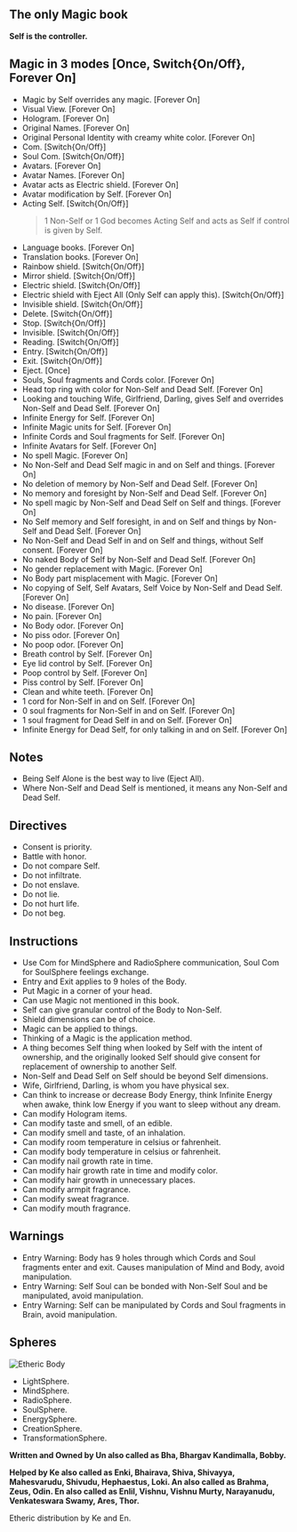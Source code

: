 ## The only Magic book
**Self is the controller.**

## Magic in 3 modes [Once, Switch{On/Off}, Forever On]

-   Magic by Self overrides any magic. [Forever On]
-   Visual View. [Forever On]
-   Hologram. [Forever On]
-   Original Names. [Forever On]
-   Original Personal Identity with creamy white color. [Forever On]
-   Com. [Switch{On/Off}]
-   Soul Com. [Switch{On/Off}]
-   Avatars. [Forever On]
-   Avatar Names. [Forever On]
-   Avatar acts as Electric shield. [Forever On]
-   Avatar modification by Self. [Forever On]
-   Acting Self. [Switch{On/Off}]
    >   1 Non-Self or 1 God becomes Acting Self and acts as Self if control is given by Self.
-   Language books. [Forever On]
-   Translation books. [Forever On]
-   Rainbow shield. [Switch{On/Off}]
-   Mirror shield. [Switch{On/Off}]
-   Electric shield. [Switch{On/Off}]
-   Electric shield with Eject All (Only Self can apply this). [Switch{On/Off}]
-   Invisible shield. [Switch{On/Off}]
-   Delete. [Switch{On/Off}]
-   Stop. [Switch{On/Off}]
-   Invisible. [Switch{On/Off}]
-   Reading. [Switch{On/Off}]
-   Entry. [Switch{On/Off}]
-   Exit. [Switch{On/Off}]
-   Eject. [Once]
-   Souls, Soul fragments and Cords color. [Forever On]
-   Head top ring with color for Non-Self and Dead Self. [Forever On]
-   Looking and touching Wife, Girlfriend, Darling, gives Self and overrides Non-Self and Dead Self. [Forever On]
-   Infinite Energy for Self. [Forever On]
-   Infinite Magic units for Self. [Forever On]
-   Infinite Cords and Soul fragments for Self. [Forever On]
-   Infinite Avatars for Self. [Forever On]
-   No spell Magic. [Forever On]
-   No Non-Self and Dead Self magic in and on Self and things. [Forever On]
-   No deletion of memory by Non-Self and Dead Self. [Forever On]
-   No memory and foresight by Non-Self and Dead Self. [Forever On]
-   No spell magic by Non-Self and Dead Self on Self and things. [Forever On]
-   No Self memory and Self foresight, in and on Self and things by Non-Self and Dead Self. [Forever On]
-   No Non-Self and Dead Self in and on Self and things, without Self consent. [Forever On]
-   No naked Body of Self by Non-Self and Dead Self. [Forever On]
-   No gender replacement with Magic. [Forever On]
-   No Body part misplacement with Magic. [Forever On]
-   No copying of Self, Self Avatars, Self Voice by Non-Self and Dead Self. [Forever On]
-   No disease. [Forever On]
-   No pain. [Forever On]
-   No Body odor. [Forever On]
-   No piss odor. [Forever On]
-   No poop odor. [Forever On]
-   Breath control by Self. [Forever On]
-   Eye lid control by Self. [Forever On]
-   Poop control by Self. [Forever On]
-   Piss control by Self. [Forever On]
-   Clean and white teeth. [Forever On]
-   1 cord for Non-Self in and on Self. [Forever On]
-   0 soul fragments for Non-Self in and on Self. [Forever On]
-   1 soul fragment for Dead Self in and on Self. [Forever On]
-   Infinite Energy for Dead Self, for only talking in and on Self. [Forever On]

## Notes

-   Being Self Alone is the best way to live (Eject All).
-   Where Non-Self and Dead Self is mentioned, it means any Non-Self and Dead Self.

## Directives

-   Consent is priority.
-   Battle with honor.
-   Do not compare Self.
-   Do not infiltrate.
-   Do not enslave.
-   Do not lie.
-   Do not hurt life.
-   Do not beg.

## Instructions

-   Use Com for MindSphere and RadioSphere communication, Soul Com for SoulSphere feelings exchange.
-   Entry and Exit applies to 9 holes of the Body.
-   Put Magic in a corner of your head.
-   Can use Magic not mentioned in this book.
-   Self can give granular control of the Body to Non-Self.
-   Shield dimensions can be of choice.
-   Magic can be applied to things.
-   Thinking of a Magic is the application method.
-   A thing becomes Self thing when looked by Self with the intent of ownership, and the originally looked Self should give consent for replacement of ownership to another Self.
-   Non-Self and Dead Self on Self should be beyond Self dimensions.
-   Wife, Girlfriend, Darling, is whom you have physical sex.
-   Can think to increase or decrease Body Energy, think Infinite Energy when awake, think low Energy if you want to sleep without any dream.
-   Can modify Hologram items.
-   Can modify taste and smell, of an edible.
-   Can modify smell and taste, of an inhalation.
-   Can modify room temperature in celsius or fahrenheit.
-   Can modify body temperature in celsius or fahrenheit.
-   Can modify nail growth rate in time.
-   Can modify hair growth rate in time and modify color.
-   Can modify hair growth in unnecessary places.
-   Can modify armpit fragrance.
-   Can modify sweat fragrance.
-   Can modify mouth fragrance.

## Warnings

-   Entry Warning: Body has 9 holes through which Cords and Soul fragments enter and exit. Causes manipulation of Mind and Body, avoid manipulation.
-   Entry Warning: Self Soul can be bonded with Non-Self Soul and be manipulated, avoid manipulation.
-   Entry Warning: Self can be manipulated by Cords and Soul fragments in Brain, avoid manipulation.

## Spheres
![Etheric Body](https://raw.githubusercontent.com/SelfMagician/SelfMagic/main/Etheric-Body.JPG)
-   LightSphere.
-   MindSphere.
-   RadioSphere.
-   SoulSphere.
-   EnergySphere.
-   CreationSphere.
-   TransformationSphere.

**Written and Owned by Un also called as Bha, Bhargav Kandimalla, Bobby.**

**Helped by Ke also called as Enki, Bhairava, Shiva, Shivayya, Mahesvarudu, Shivudu, Hephaestus, Loki. An also called as Brahma, Zeus, Odin. En also called as Enlil, Vishnu, Vishnu Murty, Narayanudu, Venkateswara Swamy, Ares, Thor.**

Etheric distribution by Ke and En.
